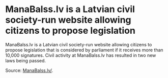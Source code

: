 # ManaBalss.lv is a Latvian civil society-run website allowing citizens to propose legislation

ManaBalss.lv is a Latvian civil society-run website allowing citizens to propose legislation that is considered by parliament if it receives more than 10,000 signatures. Civil activity at ManaBalss.lv has resulted in two new laws being passed.

Source: [ManaBalss.lv/](http://manabalss.lv/).

